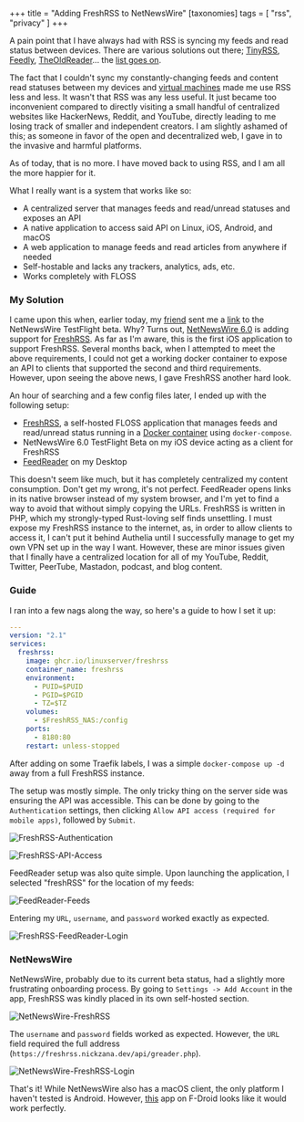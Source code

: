+++
title = "Adding FreshRSS to NetNewsWire"
[taxonomies]
tags = [ "rss", "privacy" ]
+++


A pain point that I have always had with RSS is syncing my feeds and read
status between devices. There are various solutions out there;
[TinyRSS](http://www.abitrss.com/), [Feedly](https://www.feedly.com/),
[TheOldReader](https://alternativeto.net/software/the-old-reader/about/)...
the [list goes on](https://alternativeto.net/software/google-reader/).

The fact that I couldn't sync my constantly-changing feeds and content read statuses between my devices and [virtual machines](https://www.qubes-os.org/) made me use RSS less and less. It wasn't that RSS was any less useful. It just became too inconvenient compared to directly visiting a small handful of centralized websites like HackerNews, Reddit, and YouTube, directly leading to me losing track of smaller and independent creators. I am slightly ashamed of this; as someone in favor of the open and decentralized web, I gave in to the invasive and harmful platforms.

As of today, that is no more. I have moved back to using RSS, and I am all the more happier for it.

What I really want is a system that works like so:
* A centralized server that manages feeds and read/unread statuses and exposes an API
* A native application to access said API on Linux, iOS, Android, and macOS
* A web application to manage feeds and read articles from anywhere if needed
* Self-hostable and lacks any trackers, analytics, ads, etc.
* Works completely with FLOSS

### My Solution

I came upon this when, earlier today, my [friend](https://sambhav.saggis.com/en) sent me a [link](https://nnw.ranchero.com/2021/04/11/how-to-help.html) to the NetNewsWire TestFlight beta. Why? Turns out, [NetNewsWire 6.0](https://nnw.ranchero.com/2021/03/27/netnewswire-for-mac.html) is adding support for [FreshRSS](https://www.freshrss.org/). As far as I'm aware, this is the first iOS application to support FreshRSS. Several months back, when I attempted to meet the above requirements, I could not get a working docker container to expose an API to clients that supported the second and third requirements. However, upon seeing the above news, I gave FreshRSS another hard look.

An hour of searching and a few config files later, I ended up with the following setup:

* [FreshRSS](https://www.freshrss.org/), a self-hosted FLOSS application that manages feeds and read/unread status running in a [Docker container](https://docs.linuxserver.io/images/docker-freshrss) using `docker-compose`.
* NetNewsWire 6.0 TestFlight Beta on my iOS device acting as a client for FreshRSS
* [FeedReader](https://jangernert.github.io/FeedReader/) on my Desktop

This doesn't seem like much, but it has completely centralized my content consumption. Don't get my wrong, it's not perfect. FeedReader opens links in its native browser instead of my system browser, and I'm yet to find a way to avoid that without simply copying the URLs. FreshRSS is written in PHP, which my strongly-typed Rust-loving self finds unsettling. I must expose my FreshRSS instance to the internet, as, in order to allow clients to access it, I can't put it behind Authelia until I successfully manage to get my own VPN set up in the way I want. However, these are minor issues given that I finally have a centralized location for all of my YouTube, Reddit, Twitter, PeerTube, Mastadon, podcast, and blog content.

### Guide

I ran into a few nags along the way, so here's a guide to how I set it up:

```yaml
---
version: "2.1"
services:
  freshrss:
    image: ghcr.io/linuxserver/freshrss
    container_name: freshrss
    environment:
      - PUID=$PUID
      - PGID=$PGID
      - TZ=$TZ
    volumes:
      - $FreshRSS_NAS:/config
    ports:
      - 8180:80
    restart: unless-stopped

```

After adding on some Traefik labels, I was a simple `docker-compose up -d` away from a full FreshRSS instance.

The setup was mostly simple. The only tricky thing on the server side was ensuring the API was accessible. This can be done by going to the `Authentication` settings, then clicking `Allow API access (required for mobile apps)`, followed by `Submit`.

![FreshRSS-Authentication](FreshRSS-Authentication.png)

![FreshRSS-API-Access](./FreshRSS-API-Access.png)

FeedReader setup was also quite simple. Upon launching the application, I selected "freshRSS" for the location of my feeds:

![FeedReader-Feeds](./FeedReader-Feeds.png)

Entering my `URL`, `username`, and `password` worked exactly as expected.

![FreshRSS-FeedReader-Login](./FreshRSS-FeedReader-Login.png)

### NetNewsWire

NetNewsWire, probably due to its current beta status, had a slightly more frustrating onboarding process. By going to `Settings -> Add Account` in the app, FreshRSS was kindly placed in its own self-hosted section.

![NetNewsWire-FreshRSS](./NetNewsWire-FreshRSS.jpeg)

The `username` and `password` fields worked as expected. However, the `URL` field required the full address (`https://freshrss.nickzana.dev/api/greader.php`).

![NetNewsWire-FreshRSS-Login](./NetNewsWire-FreshRSS-Login.jpeg)

That's it! While NetNewsWire also has a macOS client, the only platform I haven't tested is Android. However, [this](https://f-droid.org/en/packages/fr.chenry.android.freshrss/) app on F-Droid looks like it would work perfectly.

